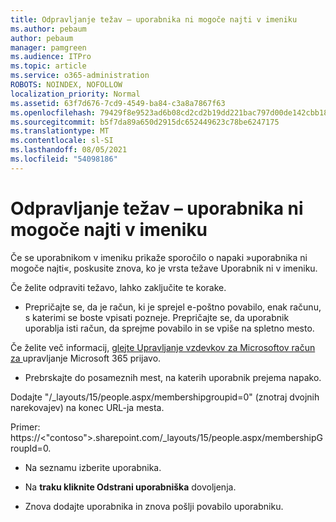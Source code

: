 ```yaml
---
title: Odpravljanje težav – uporabnika ni mogoče najti v imeniku
ms.author: pebaum
author: pebaum
manager: pamgreen
ms.audience: ITPro
ms.topic: article
ms.service: o365-administration
ROBOTS: NOINDEX, NOFOLLOW
localization_priority: Normal
ms.assetid: 63f7d676-7cd9-4549-ba84-c3a8a7867f63
ms.openlocfilehash: 79429f8e9523ad6b08cd2cd2b19dd221bac797d00de142cbb18826b86fb5ae4e
ms.sourcegitcommit: b5f7da89a650d2915dc652449623c78be6247175
ms.translationtype: MT
ms.contentlocale: sl-SI
ms.lasthandoff: 08/05/2021
ms.locfileid: "54098186"
---
```

# <a name="troubleshoot-issue---user-not-found-in-directory"></a>Odpravljanje težav – uporabnika ni mogoče najti v imeniku

Če se uporabnikom v imeniku prikaže sporočilo o napaki »uporabnika ni mogoče najti«, poskusite znova, ko je vrsta težave Uporabnik ni v imeniku.

Če želite odpraviti težavo, lahko zaključite te korake.

- Prepričajte se, da je račun, ki je sprejel e-poštno povabilo, enak računu, s katerimi se boste vpisati pozneje. Prepričajte se, da uporabnik uporablja isti račun, da sprejme povabilo in se vpiše na spletno mesto. 

Če želite več informacij, [glejte Upravljanje vzdevkov za Microsoftov račun za </a> upravljanje Microsoft 365 prijavo.](https://support.microsoft.com/help/12407/microsoft-account-how-to-manage-aliases) 

- Prebrskajte do posameznih mest, na katerih uporabnik prejema napako. 

Dodajte "/_layouts/15/people.aspx/membershipgroupid=0" (znotraj dvojnih narekovajev) na konec URL-ja mesta. 

Primer: https://<"contoso">.sharepoint.com/_layouts/15/people.aspx/membershipGroupId=0.

- Na seznamu izberite uporabnika.

- Na **traku kliknite Odstrani uporabniška** dovoljenja. 
-  Znova dodajte uporabnika in znova pošlji povabilo uporabniku.

